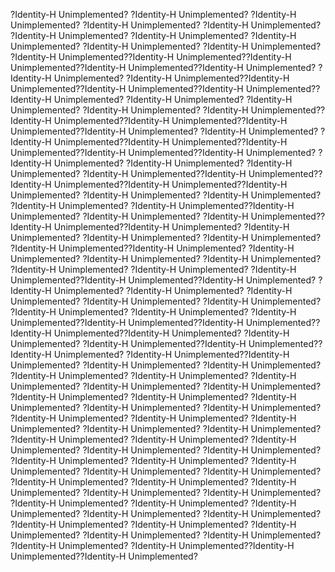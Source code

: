?Identity-H Unimplemented? &#10;?Identity-H Unimplemented? &#10;?Identity-H Unimplemented? &#10;?Identity-H Unimplemented? &#10;?Identity-H Unimplemented? &#10;?Identity-H Unimplemented? &#10;?Identity-H Unimplemented? &#10;?Identity-H Unimplemented? &#10;?Identity-H Unimplemented? &#10;?Identity-H Unimplemented? &#10;?Identity-H Unimplemented??Identity-H Unimplemented??Identity-H Unimplemented??Identity-H Unimplemented??Identity-H Unimplemented? &#10;?Identity-H Unimplemented? &#10;?Identity-H Unimplemented??Identity-H Unimplemented??Identity-H Unimplemented??Identity-H Unimplemented??Identity-H Unimplemented? &#10;?Identity-H Unimplemented? &#10;?Identity-H Unimplemented? &#10;?Identity-H Unimplemented? &#10;?Identity-H Unimplemented??Identity-H Unimplemented??Identity-H Unimplemented??Identity-H Unimplemented??Identity-H Unimplemented? &#10;?Identity-H Unimplemented? &#10;?Identity-H Unimplemented??Identity-H Unimplemented??Identity-H Unimplemented??Identity-H Unimplemented??Identity-H Unimplemented? &#10;?Identity-H Unimplemented? &#10;?Identity-H Unimplemented? &#10;?Identity-H Unimplemented? &#10;?Identity-H Unimplemented??Identity-H Unimplemented??Identity-H Unimplemented??Identity-H Unimplemented??Identity-H Unimplemented? &#10;?Identity-H Unimplemented? &#10;?Identity-H Unimplemented? &#10;?Identity-H Unimplemented? &#10;?Identity-H Unimplemented??Identity-H Unimplemented? &#10;?Identity-H Unimplemented? &#10;?Identity-H Unimplemented??Identity-H Unimplemented??Identity-H Unimplemented? &#10;?Identity-H Unimplemented? &#10;?Identity-H Unimplemented? &#10;?Identity-H Unimplemented? &#10;?Identity-H Unimplemented??Identity-H Unimplemented? &#10;?Identity-H Unimplemented? &#10;?Identity-H Unimplemented? &#10;?Identity-H Unimplemented? &#10;?Identity-H Unimplemented? &#10;?Identity-H Unimplemented? &#10;?Identity-H Unimplemented??Identity-H Unimplemented??Identity-H Unimplemented? &#10;?Identity-H Unimplemented? &#10;?Identity-H Unimplemented? &#10;?Identity-H Unimplemented? &#10;?Identity-H Unimplemented? &#10;?Identity-H Unimplemented? &#10;?Identity-H Unimplemented? &#10;?Identity-H Unimplemented? &#10;?Identity-H Unimplemented??Identity-H Unimplemented??Identity-H Unimplemented??Identity-H Unimplemented??Identity-H Unimplemented? &#10;?Identity-H Unimplemented? &#10;?Identity-H Unimplemented??Identity-H Unimplemented??Identity-H Unimplemented? &#10;?Identity-H Unimplemented??Identity-H Unimplemented? &#10;?Identity-H Unimplemented? &#10;?Identity-H Unimplemented? &#10;?Identity-H Unimplemented? &#10;?Identity-H Unimplemented? &#10;?Identity-H Unimplemented? &#10;?Identity-H Unimplemented? &#10;?Identity-H Unimplemented? &#10;?Identity-H Unimplemented? &#10;?Identity-H Unimplemented? &#10;?Identity-H Unimplemented? &#10;?Identity-H Unimplemented? &#10;?Identity-H Unimplemented? &#10;?Identity-H Unimplemented? &#10;?Identity-H Unimplemented? &#10;?Identity-H Unimplemented? &#10;?Identity-H Unimplemented? &#10;?Identity-H Unimplemented? &#10;?Identity-H Unimplemented? &#10;?Identity-H Unimplemented? &#10;?Identity-H Unimplemented? &#10;?Identity-H Unimplemented? &#10;?Identity-H Unimplemented? &#10;?Identity-H Unimplemented? &#10;?Identity-H Unimplemented? &#10;?Identity-H Unimplemented? &#10;?Identity-H Unimplemented? &#10;?Identity-H Unimplemented? &#10;?Identity-H Unimplemented? &#10;?Identity-H Unimplemented? &#10;?Identity-H Unimplemented? &#10;?Identity-H Unimplemented? &#10;?Identity-H Unimplemented? &#10;?Identity-H Unimplemented? &#10;?Identity-H Unimplemented? &#10;?Identity-H Unimplemented? &#10;?Identity-H Unimplemented? &#10;?Identity-H Unimplemented? &#10;?Identity-H Unimplemented? &#10;?Identity-H Unimplemented? &#10;?Identity-H Unimplemented? &#10;?Identity-H Unimplemented? &#10;?Identity-H Unimplemented? &#10;?Identity-H Unimplemented? &#10;?Identity-H Unimplemented??Identity-H Unimplemented??Identity-H Unimplemented? &#10;
